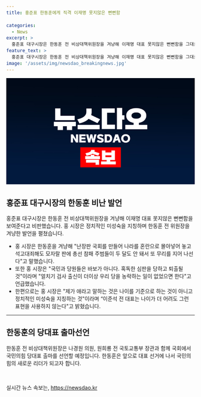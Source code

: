 ```yaml
---
title: 홍준표 한동훈에게 직격 이재명 못지않은 뻔뻔함

categories:
  - News
excerpt: >
  홍준표 대구시장은 한동훈 전 비상대책위원장을 겨냥해 이재명 대표 못지않은 뻔뻔함을 그대로 보여주고 있다고 비판했다. 홍 시장은 한 전 위원장에 대해 총선 말아먹은 애, 우리 당에 얼씬거리지 마라 등의 표현을 써오며 비난해왔다. 한동훈 전 비상대책위원장은 나경원 의원, 원희룡 전 국토교통부 장관과 함께 국민의힘 당대표 출마를 선언할 예정이다. 이에 대해 홍 시장은 국민과 당원들은 바보가 아니다. 혹독한 심판을 당하고 퇴출될 것이라고 밝혔다.
feature_text: >
  홍준표 대구시장은 한동훈 전 비상대책위원장을 겨냥해 이재명 대표 못지않은 뻔뻔함을 그대로 보여주고 있다고 비판했다. 홍 시장은 한 전 위원장에 대해 총선 말아먹은 애, 우리 당에 얼씬거리지 마라 등의 표현을 써오며 비난해왔다. 한동훈 전 비상대책위원장은 나경원 의원, 원희룡 전 국토교통부 장관과 함께 국민의힘 당대표 출마를 선언할 예정이다. 이에 대해 홍 시장은 국민과 당원들은 바보가 아니다. 혹독한 심판을 당하고 퇴출될 것이라고 밝혔다.
image: '/assets/img/newsdao_breakingnews.jpg'
---
```


<p><img src="/assets/img/newsdao_breakingnews.jpg" alt="firstkoreanews 속보" /></p>

<h2 data-ke-size="size26">홍준표 대구시장의 한동훈 비난 발언</h2>

<p data-ke-size="size16">홍준표 대구시장은 한동훈 전 비상대책위원장을 겨냥해 이재명 대표 못지않은 뻔뻔함을 보여준다고 비판했습니다. 홍 시장은 정치적인 미성숙을 지칭하며 한동훈 전 위원장을 겨냥한 발언을 펼쳤습니다.</p>

<ul>
<li>홍 시장은 한동훈을 겨냥해 "난장판 국회를 만들어 나라를 혼란으로 몰아넣어 놓고 석고대죄해도 모자랄 판에 총선 참패 주범들이 두 달도 안 돼서 또 무리를 지어 나선다"고 말했습니다.</li>
<li>또한 홍 시장은 "국민과 당원들은 바보가 아니다. 혹독한 심판을 당하고 퇴출될 것"이라며 "얼치기 검사 출신이 더이상 우리 당을 농락하는 일이 없었으면 한다"고 언급했습니다.</li>
<li>한편으로는 홍 시장은 "제가 애라고 말하는 것은 나이를 기준으로 하는 것이 아니고 정치적인 미성숙을 지칭하는 것"이라며 “이준석 전 대표는 나이가 더 어려도 그런 표현을 사용하지 않는다"고 밝혔습니다.</li>
</ul>

<hr>

<h2 data-ke-size="size26">한동훈의 당대표 출마선언</h2>

<p data-ke-size="size16">한동훈 전 비상대책위원장은 나경원 의원, 원희룡 전 국토교통부 장관과 함께 국회에서 국민의힘 당대표 출마를 선언할 예정입니다. 한동훈은 앞으로 대표 선거에 나서 국민의힘의 새로운 리더가 되고자 합니다.</p>

<p data-ke-size="size16">&nbsp;</p>
실시간 뉴스 속보는, <a href="https://newsdao.kr" rel="dofollow">https://newsdao.kr</a>


